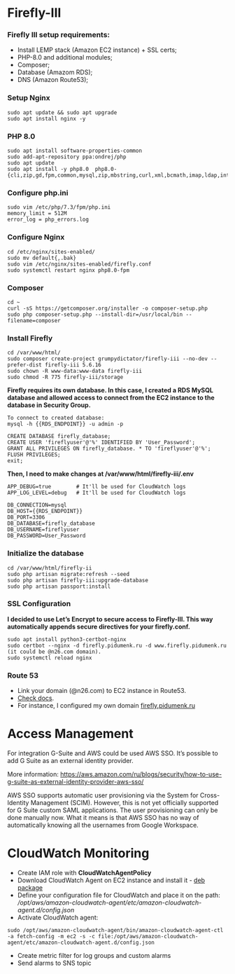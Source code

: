 # Firefly-III

### Firefly III setup requirements:
+ Install LEMP stack (Amazon EC2 instance) + SSL certs;
+ PHP-8.0 and additional modules;
+ Composer;
+ Database (Amazom RDS);
+ DNS (Amazon Route53);

### Setup Nginx
```
sudo apt update && sudo apt upgrade
sudo apt install nginx -y
```
### PHP 8.0 
```
sudo apt install software-properties-common
sudo add-apt-repository ppa:ondrej/php
sudo apt update
sudo apt install -y php8.0  php8.0-{cli,zip,gd,fpm,common,mysql,zip,mbstring,curl,xml,bcmath,imap,ldap,intl}
```
### Configure php.ini
```
sudo vim /etc/php/7.3/fpm/php.ini
memory_limit = 512M
error_log = php_errors.log
```
### Configure Nginx
```
cd /etc/nginx/sites-enabled/
sudo mv default{,.bak}
sudo vim /etc/nginx/sites-enabled/firefly.conf
sudo systemctl restart nginx php8.0-fpm
```
### Composer
```
cd ~
curl -sS https://getcomposer.org/installer -o composer-setup.php
sudo php composer-setup.php --install-dir=/usr/local/bin --filename=composer
```
### Install Firefly 
```
cd /var/www/html/
sudo composer create-project grumpydictator/firefly-iii --no-dev --prefer-dist firefly-iii 5.6.16
sudo chown -R www-data:www-data firefly-iii
sudo chmod -R 775 firefly-iii/storage
```

**Firefly requires its own database. In this case, I created a RDS MySQL database and allowed access to connect from the EC2 instance to the database in Security Group.**
```
To connect to created database: 
mysql -h {{RDS_ENDPOINT}} -u admin -p

CREATE DATABASE firefly_database;
CREATE USER 'fireflyuser'@'%' IDENTIFIED BY 'User_Password';
GRANT ALL PRIVILEGES ON firefly_database. * TO 'fireflyuser'@'%';
FLUSH PRIVILEGES;
exit;
```
 
**Then, I need to make changes at /var/www/html/firefly-iii/.env**
```
APP_DEBUG=true        # It'll be used for CloudWatch logs
APP_LOG_LEVEL=debug   # It'll be used for CloudWatch logs

DB_CONNECTION=mysql
DB_HOST={{RDS_ENDPOINT}}
DB_PORT=3306
DB_DATABASE=firefly_database
DB_USERNAME=fireflyuser
DB_PASSWORD=User_Password
```
### Initialize the database
```
cd /var/www/html/firefly-ii
sudo php artisan migrate:refresh --seed
sudo php artisan firefly-iii:upgrade-database
sudo php artisan passport:install
```
### SSL Configuration 

**I decided to use Let’s Encrypt to secure access to Firefly-III. This way automatically appends secure directives for your firefly.conf.**
```
sudo apt install python3-certbot-nginx
sudo certbot --nginx -d firefly.pidumenk.ru -d www.firefly.pidumenk.ru (it could be @n26.com domain).
sudo systemctl reload nginx
```
### Route 53 

+ Link your domain (@n26.com) to EC2 instance in Route53.
+ [Check docs](https://docs.aws.amazon.com/Route53/latest/DeveloperGuide/routing-to-ec2-instance.html).
+ For instance, I configured my own domain [firefly.pidumenk.ru](https://firefly.pidumenk.ru)


# Access Management
For integration G-Suite and AWS could be used AWS SSO. It’s possible to add G Suite as an external identity provider.

More information: https://aws.amazon.com/ru/blogs/security/how-to-use-g-suite-as-external-identity-provider-aws-sso/

AWS SSO supports automatic user provisioning via the System for Cross-Identity Management (SCIM). However, this is not yet officially supported for G Suite custom SAML applications. The  user provisioning can only be done manually now. What it means is that AWS SSO has no way of automatically knowing all the usernames from Google Workspace. 

# CloudWatch Monitoring 

+ Create IAM role with **CloudWatchAgentPolicy**
+ Download CloudWatch Agent on EC2 instance and install it - [deb package](https://s3.amazonaws.com/amazoncloudwatch-agent/ubuntu/amd64/latest/amazon-cloudwatch-agent.deb)
+ Define your configuration file for CloudWatch and place it on the path: */opt/aws/amazon-cloudwatch-agent/etc/amazon-cloudwatch-agent.d/config.json*
+ Activate CloudWatch agent: 
```
sudo /opt/aws/amazon-cloudwatch-agent/bin/amazon-cloudwatch-agent-ctl -a fetch-config -m ec2 -s -c file:/opt/aws/amazon-cloudwatch-agent/etc/amazon-cloudwatch-agent.d/config.json
```
+ Create metric filter for log groups and custom alarms
+ Send alarms to SNS topic
